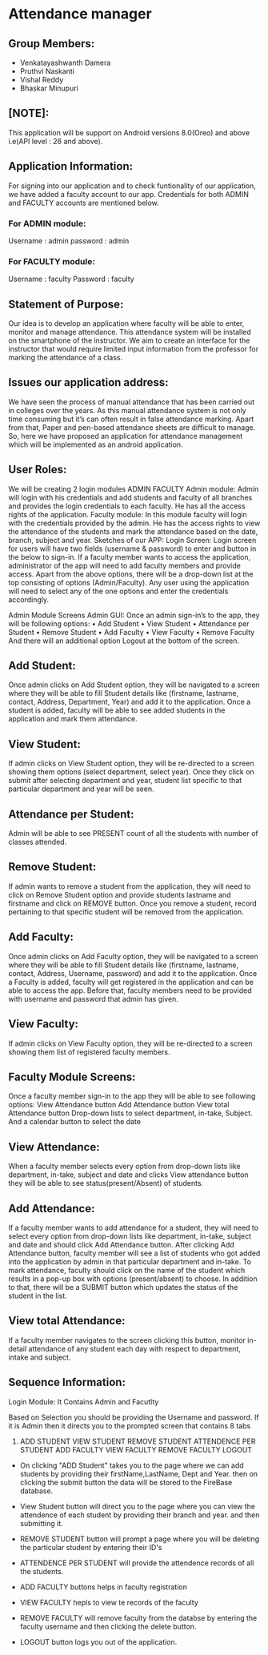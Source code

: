 # Attendance manager

## Group Members:
* Venkatayashwanth Damera
* Pruthvi Naskanti
* Vishal Reddy
* Bhaskar Minupuri

## [NOTE]:
This application will be support on Android versions 8.0(Oreo) and above i.e(API level : 26 and above).

## Application Information:
For signing into our application and to check funtionality of our application, we have added a faculty account to our app. Credentials for both ADMIN and FACULTY accounts are 
mentioned below.

### For ADMIN module:
Username : admin
password : admin

### For FACULTY module:
Username : faculty
Password : faculty


## Statement of Purpose:
Our idea is to develop an application where faculty will be able to enter, monitor and manage attendance. This attendance system will be installed on the smartphone of the instructor. We aim to create an interface for the instructor that would require limited input information from the professor for marking the attendance of a class. 

## Issues our application address:
We have seen the process of manual attendance that has been carried out in colleges over the years. As this manual attendance system is not only time consuming but it’s can often result in false attendance marking. Apart from that, Paper and pen-based attendance sheets are difficult to manage. So, here we have proposed an application for attendance management which will be implemented as an android application.

## User Roles:
We will be creating 2 login modules
ADMIN
FACULTY
Admin module: Admin will login with his credentials and add students and faculty of all branches and provides the login credentials to each faculty. He has all the access rights of the application.
Faculty module: In this module faculty will login with the credentials provided by the admin. He has the access rights to view the attendance of the students and mark the attendance based on the date, branch, subject and year.
Sketches of our APP:
Login Screen:
Login screen for users will have two fields (username & password) to enter and button in the below to sign-in.
If a faculty member wants to access the application, administrator of the app will need to add faculty members and provide access.
Apart from the above options, there will be a drop-down list at the top consisting of options (Admin/Faculty). Any user using the application will need to select any of the one options and enter the credentials accordingly.
 
Admin Module Screens
Admin GUI:
Once an admin sign-in’s to the app, they will be following options:
•	Add Student
•	View Student
•	Attendance per Student
•	Remove Student
•	Add Faculty
•	View Faculty
•	Remove Faculty
And there will an additional option Logout at the bottom of the screen.
 

## Add Student:
Once admin clicks on Add Student option, they will be navigated to a screen where they will be able to fill Student details like (firstname, lastname, contact, Address, Department, Year) and add it to the application. Once a student is added, faculty will be able to see added students in the application and mark them attendance.
 



 ## View Student:
 If admin clicks on View Student option, they will be re-directed to a screen showing them options (select department, select year). Once they click on submit after selecting department and year, student list specific to that particular department and year will be seen.
 








## Attendance per Student:
Admin will be able to see PRESENT count of all the students with number of classes attended.
 







## Remove Student:
If admin wants to remove a student from the application, they will need to click on Remove Student option and provide students lastname and firstname and click on REMOVE button. Once you remove a student, record pertaining to that specific student will be removed from the application.
 

## Add Faculty:
Once admin clicks on Add Faculty option, they will be navigated to a screen where they will be able to fill Student details like (firstname, lastname, contact, Address, Username, password) and add it to the application. Once a Faculty is added, faculty will get registered in the application and can be able to access the app. Before that, faculty members need to be provided with username and password that admin has given.
 










## View Faculty:
If admin clicks on View Faculty option, they will be re-directed to a screen showing them list of registered faculty members. 
 



## Faculty Module Screens:
Once a faculty member sign-in to the app they will be able to see following options:
View Attendance button
Add Attendance button
View total Attendance button
Drop-down lists to select department, in-take, Subject.
And a calendar button to select the date

## View Attendance:
When a faculty member selects every option from drop-down lists like department, in-take, subject and date and clicks View attendance button they will be able to see status(present/Absent) of students.
 
## Add Attendance:
If a faculty member wants to add attendance for a student, they will need to select every option from drop-down lists like department, in-take, subject and date and should click Add Attendance button. 
After clicking Add Attendance button, faculty member will see a list of students who got added into the application by admin in that particular department and in-take.
To mark attendance, faculty should click on the name of the student which results in a pop-up box with options (present/absent) to choose. In addition to that, there will be a SUBMIT button which updates the status of the student in the list.
 





## View total Attendance:
If a faculty member navigates to the screen clicking this button, monitor in-detail attendance of any student each day with respect to department, intake and subject.


## Sequence Information:
Login Module:
 It Contains Admin and Facutlty

 Based on Selection you should be providing the Username and password.
 If it is Admin then it directs you to the prompted screen that contains 8 tabs
 1. ADD STUDENT
 VIEW STUDENT
 REMOVE STUDENT
 ATTENDENCE PER STUDENT
 ADD FACULTY
 VIEW FACULTY
 REMOVE FACULTY
 LOGOUT


- On clicking "ADD Student" takes you to the page  where we can add students by providing their firstName,LastName, Dept and Year. then on clicking the submit button the data     will be stored to the FireBase database.

- View Student button will direct you to the page where you can view the attendence of each student by providing their branch and year. and then submitting it.

- REMOVE STUDENT button will prompt a page where you will be deleting the particular student by entering their ID's

- ATTENDENCE PER STUDENT will provide the attendence records of all the students.

- ADD FACULTY buttons helps in faculty registration
  
- VIEW FACULTY hepls to view te records of the faculty 
  
- REMOVE FACULTY   will remove faculty from the databse by entering the faculty username and then clicking the delete button.
 
- LOGOUT button logs you out of the application.















 




